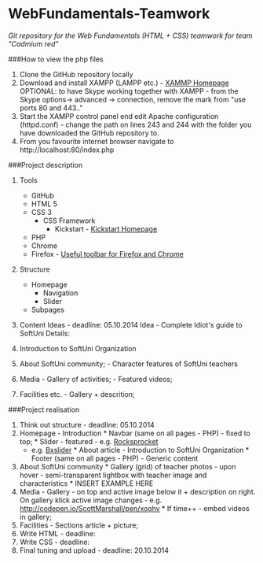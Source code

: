 WebFundamentals-Teamwork
========================
>
*Git repository for the Web Fundamentals (HTML + CSS) teamwork for team "Cadmium red"*
>

###How to view the php files
1. Clone the GitHub repository locally
2. Download and install XAMPP (LAMPP etc.) - [XAMMP Homepage](https://www.apachefriends.org/index.html)
  OPTIONAL: to have Skype working together with XAMPP - from the Skype options-> advanced -> connection, remove the mark from "use ports 80 and 443.."
3. Start the XAMPP control panel end edit Apache configuration (httpd.conf) - change the path on lines 243 and 244 with the folder you have downloaded the GitHub repository to. 
4. From you favourite internet browser navigate to http://localhost:80/index.php

###Project description 
1. Tools
	- GitHub
	- HTML 5 
	- CSS 3
		- CSS Framework
			- Kickstart - [Kickstart Homepage](http://www.99lime.com/elements/)
	- PHP
	- Chrome 
	- Firefox - [Useful toolbar for Firefox and Chrome](http://chrispederick.com/work/web-developer/)

2. Structure
	- Homepage
		- Navigation
		- Slider
	- Subpages

3. Content Ideas - deadline: 05.10.2014
			Idea - Complete Idiot's guide to SoftUni
			Details:
  1. Introduction to SoftUni Organization
  2. About SoftUni community;
    - Character features of SoftUni teachers
  3. Media
    - Gallery of activities;
    - Featured videos;
  4. Facilities etc.
    - Gallery + descrition;
					
###Project realisation					
1. Think out structure - deadline: 05.10.2014
  1. Homepage - Introduction
    * Navbar (same on all pages - PHP) - fixed to top;
	* Slider - featured - e.g. [Rocksprocket](http://demo.rockettheme.com/wordpress-plugins/roksprocket/)
		- e.g. [Bxslider](http://bxslider.com/)
	* About article - Introduction to SoftUni Organization
	* Footer (same on all pages - PHP) - Generic content
  2. About SoftUni community
    * Gallery (grid) of teacher photos - upon hover - semi-transparent lightbox with teacher image and characteristics * INSERT EXAMPLE HERE
  3. Media - Gallery - on top and active image below it + description on right. On gallery klick active image changes - e.g. http://codepen.io/ScottMarshall/pen/xoqhv
    * If time++ - embed videos in gallery;
  4. Facilities - Sections article + picture;	 
2. Write HTML - deadline: 
3. Write CSS - deadline: 
4. Final tuning and upload - deadline: 20.10.2014
